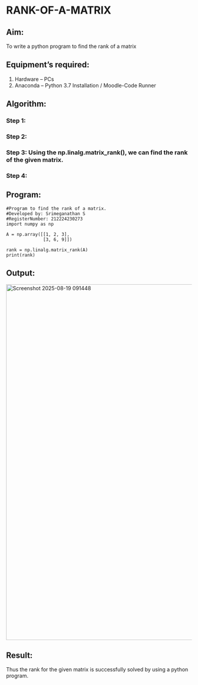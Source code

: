 # RANK-OF-A-MATRIX
## Aim:
To write a python program to find the rank of a matrix
## Equipment’s required:
1. 	Hardware – PCs
2. 	Anaconda – Python 3.7 Installation / Moodle-Code Runner
## Algorithm:
### Step 1: 
### Step 2: 
### Step 3: Using the np.linalg.matrix_rank(), we can find the rank of the given matrix.
### Step 4: 
## Program:
~~~
#Program to find the rank of a matrix.
#Developed by: Srimeganathan S
#RegisterNumber: 212224230273
import numpy as np

A = np.array([[1, 2, 3],
              [3, 6, 9]])

rank = np.linalg.matrix_rank(A)
print(rank)
~~~
## Output:
<img width="1515" height="963" alt="Screenshot 2025-08-19 091448" src="https://github.com/user-attachments/assets/1bedea9f-68d5-4d58-8d06-c0d1f8b6b12c" />

## Result:
Thus the rank for the given matrix is successfully solved by  using a python program.


